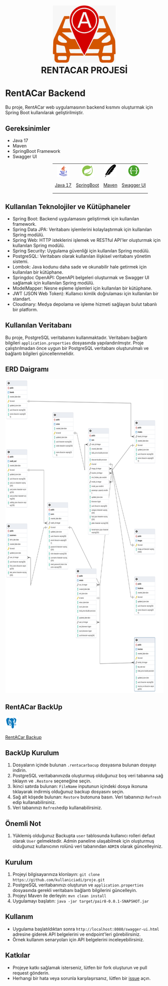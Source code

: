 <h1 align="center">
  <br>
  <a href="http://www.amitmerchant.com/electron-markdownify"><img src=".markdown/images/CarLogo.jpeg" alt="Markdownify" width="200"></a>
  <br>
  RENTACAR PROJESİ 
  <br>
</h1>

# RentACar Backend

Bu proje, RentACar web uygulamasının backend kısmını oluşturmak için Spring Boot kullanılarak geliştirilmiştir.

## Gereksinimler

- Java 17
- Maven
- SpringBoot Framework
- Swagger UI

<div style="text-align: center; margin-left: 30%">
  <table style="border: none">
    <tr>
      <td style="border: none;" align="center"><a href="https://www.oracle.com/tr/java/technologies/downloads/"><img src=".markdown/images/java.png" width="40" height="40" /><br /><p>Java 17</p></a></td>
      <td style="border: none;" align="center"><a href="https://spring.io/"><img src=".markdown/images/spring.png" width="40" height="40" /><br /><p>SpringBoot</p></a></td>
      <td style="border: none;" align="center"><a href="https://mvnrepository.com/"><img src=".markdown/images/maven.png" width="40" height="40" /><br /><p>Maven</p></a>
    <td style="border: none;" align="center"><a href="https://swagger.io/"><img src=".markdown/images/swagger.png" width="40" height="40" /><br /><p>Swagger UI</p></a></td>
    </tr>

    
  </table>
</div>

## Kullanılan Teknolojiler ve Kütüphaneler

- Spring Boot: Backend uygulamasını geliştirmek için kullanılan framework.
- Spring Data JPA: Veritabanı işlemlerini kolaylaştırmak için kullanılan Spring modülü.
- Spring Web: HTTP isteklerini işlemek ve RESTful API'ler oluşturmak için kullanılan Spring modülü.
- Spring Security: Uygulama güvenliği için kullanılan Spring modülü.
- PostgreSQL: Veritabanı olarak kullanılan ilişkisel veritabanı yönetim sistemi.
- Lombok: Java kodunu daha sade ve okunabilir hale getirmek için kullanılan bir kütüphane.
- Springdoc OpenAPI: OpenAPI belgeleri oluşturmak ve Swagger UI sağlamak için kullanılan Spring modülü.
- ModelMapper: Nesne eşleme işlemleri için kullanılan bir kütüphane.
- JWT (JSON Web Token): Kullanıcı kimlik doğrulaması için kullanılan bir standart.
- Cloudinary: Medya depolama ve işleme hizmeti sağlayan bulut tabanlı bir platform.

## Kullanılan Veritabanı

Bu proje, PostgreSQL veritabanını kullanmaktadır. Veritabanı bağlantı bilgileri `application.properties` dosyasında yapılandırılmıştır. Proje çalıştırılmadan önce uygun bir PostgreSQL veritabanı oluşturulmalı ve bağlantı bilgileri güncellenmelidir.


## ERD Daigramı
 <td style="border: none;" align="center"><img src=".markdown/images/erd.png" width="1200" height="1000" /><br /><p></p></a></td>

## RentACar BackUp
<td style="border: none;" align="center"><a href=".rentacarbackup/rentacarbackup.sql"><img src=".markdown/images/postgreSql.png" width="40" height="40" /><br /><p>RentACar Backup</p></a></td>


## BackUp Kurulum

1. Dosyaların içinde bulunan `.rentacarbacup` dosyasına bulunan dosyayı indirin.
2. PostgreSQL veritabanınızda oluşturmuş olduğunuz boş veri tabanına sağ tıklayın ve `.Restore` seçeneğine seçin.
3. İkinci satırda bulunan: `FileName` inputunun içindeki dosya ikonuna tıklayarak indirmiş olduğunuz backup dosyasını seçin.
4. Sağ alt köşede bulunan: `Restore` butonuna basın. Veri tabanınızı  `Refresh` edip kullanabilirsiniz.
5. Veri tabanınızı  `Refresh`edip kullanabilirsiniz.

## Önemli Not
1. Yüklemiş olduğunuz Backupta `user` tablosunda kullanıcı rolleri  defaut olarak `User` gelmektedir. Admin paneline ulaşabilmek için oluşturmuş olduğunuz kullanıcının rolünü veri tabanından `ADMIN` olarak güncelleyiniz.


## Kurulum

1. Projeyi bilgisayarınıza klonlayın: `git clone https://github.com/kullaniciadi/proje.git`
2. PostgreSQL veritabanınızı oluşturun ve `application.properties` dosyasında gerekli veritabanı bağlantı bilgilerini güncelleyin.
3. Projeyi Maven ile derleyin: `mvn clean install`
4. Uygulamayı başlatın: `java -jar target/pair8-0.0.1-SNAPSHOT.jar`

## Kullanım

- Uygulama başlatıldıktan sonra `http://localhost:8080/swagger-ui.html` adresine giderek API belgelerini ve endpoint'leri görebilirsiniz.
- Örnek kullanım senaryoları için API belgelerini inceleyebilirsiniz.

## Katkılar

- Projeye katkı sağlamak isterseniz, lütfen bir fork oluşturun ve pull request gönderin.
- Herhangi bir hata veya sorunla karşılaşırsanız, lütfen bir [issue](https://github.com/kullaniciadi/proje/issues) açın.








